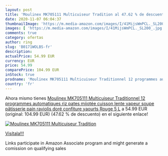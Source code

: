 ```yaml
---
layout: post
title: 'Moulinex MK705111 Multicuiseur Tradition al 47.62 % de descuento'
date: 2020-11-07 06:04:37
thumbnailImage: 'https://m.media-amazon.com/images/I/41MijsWmPCL._SL200_.jpg'
images: [ 'https://m.media-amazon.com/images/I/41MijsWmPCL._SL200_.jpg' ]
comments: true
category: ofertas
author: ring
slug: 'B0171WOLBS-fr'
description:
actualPrice: 54.99 EUR
currency: EUR
price: 54.99
comparePrice: 104.99 EUR
inStock: true
prodname: 'Moulinex MK705111 Multicuiseur Traditionnel 12 programmes automatiques riz  pates  mijotée  cuisson lente  vapeur  soupe  pâtisserie pain  raviolis  doré  confiture  yaourts Rouge 5 L'
country: 'fr'
---
```


Ahora mismo tienes [Moulinex MK705111 Multicuiseur Traditionnel 12 programmes automatiques riz  pates  mijotée  cuisson lente  vapeur  soupe  pâtisserie pain  raviolis  doré  confiture  yaourts Rouge 5 L](https://www.amazon.fr/dp/B0171WOLBS/?tag=tolees0d-21) a 54.99 EUR (original: 104.99 EUR) (47.62 %  de descuento) en el siguiente enlace!

[![Moulinex MK705111 Multicuiseur Tradition](https://m.media-amazon.com/images/I/41MijsWmPCL._SL200_.jpg)](https://www.amazon.fr/dp/B0171WOLBS/?tag=tolees0d-21)

[Visítala!!!](https://www.amazon.fr/dp/B0171WOLBS/?tag=tolees0d-21)

Links participate in Amazon Associate program and might generate a comission on qualifying sales
